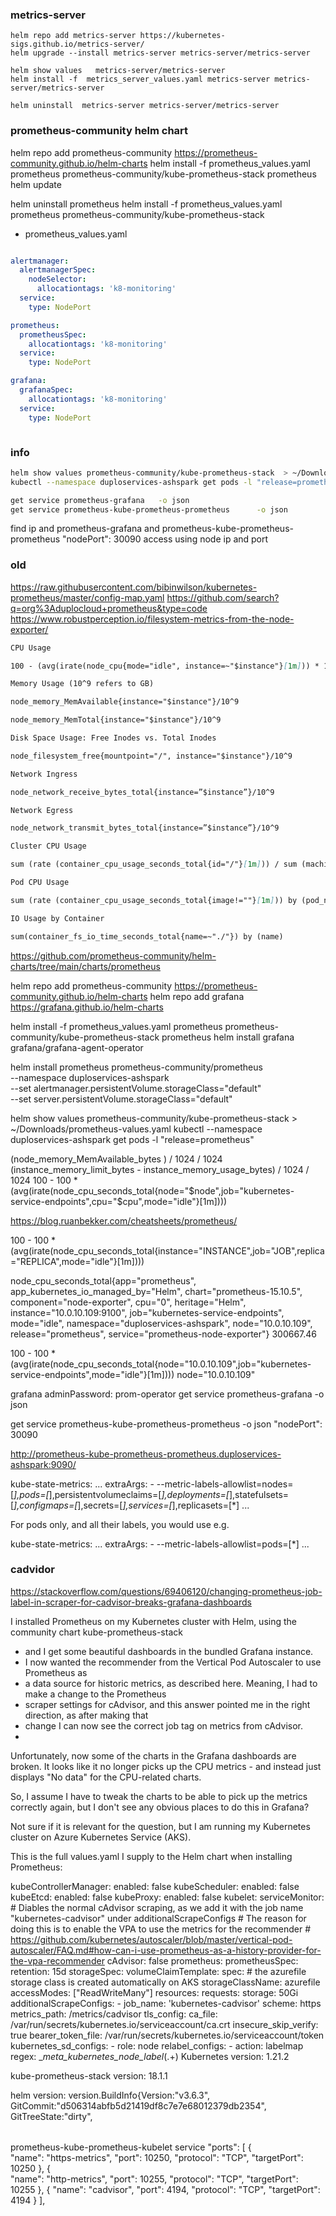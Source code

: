 ###   metrics-server 
 
```shell
helm repo add metrics-server https://kubernetes-sigs.github.io/metrics-server/ 
helm upgrade --install metrics-server metrics-server/metrics-server

helm show values   metrics-server/metrics-server  
helm install -f  metrics_server_values.yaml metrics-server metrics-server/metrics-server  

helm uninstall  metrics-server metrics-server/metrics-server  

```




### prometheus-community helm chart
helm repo add prometheus-community https://prometheus-community.github.io/helm-charts
helm install -f prometheus_values.yaml prometheus prometheus-community/kube-prometheus-stack prometheus
helm update

helm uninstall prometheus 
helm install -f prometheus_values.yaml prometheus prometheus-community/kube-prometheus-stack

* prometheus_values.yaml
```yaml

alertmanager:
  alertmanagerSpec:
    nodeSelector:
      allocationtags: 'k8-monitoring'
  service:
    type: NodePort

prometheus:
  prometheusSpec:
    allocationtags: 'k8-monitoring'
  service:
    type: NodePort

grafana:
  grafanaSpec:
    allocationtags: 'k8-monitoring'
  service:
    type: NodePort



```

### info 
```bash
helm show values prometheus-community/kube-prometheus-stack  > ~/Downloads/prometheus-values.yaml
kubectl --namespace duploservices-ashspark get pods -l "release=prometheus"

get service prometheus-grafana   -o json
get service prometheus-kube-prometheus-prometheus      -o json

```

 
find ip and prometheus-grafana and prometheus-kube-prometheus-prometheus
"nodePort": 30090
access using node ip and port




###  old 
https://raw.githubusercontent.com/bibinwilson/kubernetes-prometheus/master/config-map.yaml
https://github.com/search?q=org%3Aduplocloud+prometheus&type=code
https://www.robustperception.io/filesystem-metrics-from-the-node-exporter/
```markdown
CPU Usage

100 - (avg(irate(node_cpu{mode="idle", instance=~"$instance"}[1m])) * 100)

Memory Usage (10^9 refers to GB)

node_memory_MemAvailable{instance="$instance"}/10^9

node_memory_MemTotal{instance="$instance"}/10^9

Disk Space Usage: Free Inodes vs. Total Inodes

node_filesystem_free{mountpoint="/", instance="$instance"}/10^9

Network Ingress

node_network_receive_bytes_total{instance=”$instance”}/10^9

Network Egress

node_network_transmit_bytes_total{instance=”$instance”}/10^9

Cluster CPU Usage

sum (rate (container_cpu_usage_seconds_total{id="/"}[1m])) / sum (machine_cpu_cores) * 100

Pod CPU Usage

sum (rate (container_cpu_usage_seconds_total{image!=""}[1m])) by (pod_name)

IO Usage by Container

sum(container_fs_io_time_seconds_total{name=~"./"}) by (name)
```

https://github.com/prometheus-community/helm-charts/tree/main/charts/prometheus

helm repo add prometheus-community https://prometheus-community.github.io/helm-charts
helm repo add grafana https://grafana.github.io/helm-charts


helm install -f prometheus_values.yaml prometheus prometheus-community/kube-prometheus-stack prometheus
helm install grafana grafana/grafana-agent-operator

helm install prometheus prometheus-community/prometheus \
--namespace duploservices-ashspark \
--set alertmanager.persistentVolume.storageClass="default" \
--set server.persistentVolume.storageClass="default"

helm show values prometheus-community/kube-prometheus-stack  > ~/Downloads/prometheus-values.yaml
kubectl --namespace duploservices-ashspark get pods -l "release=prometheus"


(node_memory_MemAvailable_bytes ) / 1024 / 1024
(instance_memory_limit_bytes - instance_memory_usage_bytes) / 1024 / 1024
100 - 100 * (avg(irate(node_cpu_seconds_total{node="$node",job="kubernetes-service-endpoints",cpu="$cpu",mode="idle"}[1m])))


https://blog.ruanbekker.com/cheatsheets/prometheus/



100 - 100 * (avg(irate(node_cpu_seconds_total{instance="INSTANCE",job="JOB",replica="REPLICA",mode="idle"}[1m])))

node_cpu_seconds_total{app="prometheus", app_kubernetes_io_managed_by="Helm", chart="prometheus-15.10.5", 
component="node-exporter", cpu="0", heritage="Helm", instance="10.0.10.109:9100",
job="kubernetes-service-endpoints", mode="idle", namespace="duploservices-ashspark", node="10.0.10.109", release="prometheus", service="prometheus-node-exporter"}	300667.46

100 - 100 * (avg(irate(node_cpu_seconds_total{node="10.0.10.109",job="kubernetes-service-endpoints",mode="idle"}[1m])))
node="10.0.10.109"

grafana
adminPassword: prom-operator
get service prometheus-grafana   -o json

get service prometheus-kube-prometheus-prometheus      -o json
"nodePort": 30090

http://prometheus-kube-prometheus-prometheus.duploservices-ashspark:9090/



kube-state-metrics:
...
  extraArgs:
    - --metric-labels-allowlist=nodes=[*],pods=[*],persistentvolumeclaims=[*],deployments=[*],statefulsets=[*],configmaps=[*],secrets=[*],services=[*],replicasets=[*]
...


For pods only, and all their labels, you would use e.g.

kube-state-metrics:
...
  extraArgs:
    - --metric-labels-allowlist=pods=[*]
...


###  cadvidor 
https://stackoverflow.com/questions/69406120/changing-prometheus-job-label-in-scraper-for-cadvisor-breaks-grafana-dashboards


I installed Prometheus on my Kubernetes cluster with Helm, using the community chart kube-prometheus-stack 
- and I get some beautiful dashboards in the bundled Grafana instance. 
- I now wanted the recommender from the Vertical Pod Autoscaler to use Prometheus as
- a data source for historic metrics, as described here. Meaning, I had to make a change to the Prometheus
- scraper settings for cAdvisor, and this answer pointed me in the right direction, as after making that
- change I can now see the correct job tag on metrics from cAdvisor.
- 

Unfortunately, now some of the charts in the Grafana dashboards are broken. 
It looks like it no longer picks up the CPU metrics - and instead just displays "No data" for the 
CPU-related charts.

So, I assume I have to tweak the charts to be able to pick up the metrics correctly again, 
but I don't see any obvious places to do this in Grafana?

Not sure if it is relevant for the question, but I am running my Kubernetes cluster on Azure Kubernetes 
Service (AKS).

This is the full values.yaml I supply to the Helm chart when installing Prometheus:

kubeControllerManager:
  enabled: false
kubeScheduler:
  enabled: false
kubeEtcd:
  enabled: false
kubeProxy:
  enabled: false
kubelet:
  serviceMonitor:
    # Diables the normal cAdvisor scraping, as we add it with the job name "kubernetes-cadvisor" under additionalScrapeConfigs
    # The reason for doing this is to enable the VPA to use the metrics for the recommender
    # https://github.com/kubernetes/autoscaler/blob/master/vertical-pod-autoscaler/FAQ.md#how-can-i-use-prometheus-as-a-history-provider-for-the-vpa-recommender
    cAdvisor: false
prometheus:
  prometheusSpec:
    retention: 15d
    storageSpec:
      volumeClaimTemplate:
        spec:
          # the azurefile storage class is created automatically on AKS
          storageClassName: azurefile
          accessModes: ["ReadWriteMany"]
          resources:
            requests:
              storage: 50Gi
    additionalScrapeConfigs:
      - job_name: 'kubernetes-cadvisor'
        scheme: https
        metrics_path: /metrics/cadvisor
        tls_config:
          ca_file: /var/run/secrets/kubernetes.io/serviceaccount/ca.crt
          insecure_skip_verify: true
        bearer_token_file: /var/run/secrets/kubernetes.io/serviceaccount/token
        kubernetes_sd_configs:
        - role: node
        relabel_configs:
        - action: labelmap
          regex: __meta_kubernetes_node_label_(.+)
Kubernetes version: 1.21.2

kube-prometheus-stack version: 18.1.1

helm version: version.BuildInfo{Version:"v3.6.3", GitCommit:"d506314abfb5d21419df8c7e7e68012379db2354", GitTreeState:"dirty",







######
prometheus-kube-prometheus-kubelet service
"ports": [
          {   
              "name": "https-metrics",
              "port": 10250,
              "protocol": "TCP",
              "targetPort": 10250
          },
          {   
              "name": "http-metrics",
              "port": 10255,
              "protocol": "TCP",
              "targetPort": 10255
          },
          {
              "name": "cadvisor",
              "port": 4194,
              "protocol": "TCP",
              "targetPort": 4194
          }
      ],



